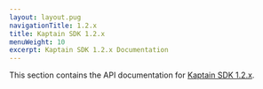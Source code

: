 ```yaml
---
layout: layout.pug
navigationTitle: 1.2.x
title: Kaptain SDK 1.2.x
menuWeight: 10
excerpt: Kaptain SDK 1.2.x Documentation
---
```


This section contains the API documentation for [Kaptain SDK 1.2.x][api1.2].

[api1.2]: /api
